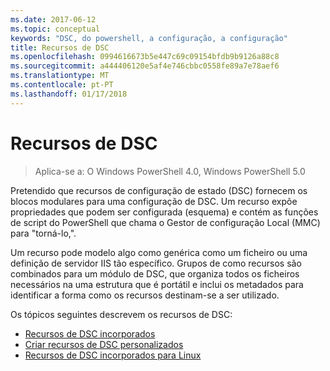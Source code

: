 ```yaml
---
ms.date: 2017-06-12
ms.topic: conceptual
keywords: "DSC, do powershell, a configuração, a configuração"
title: Recursos de DSC
ms.openlocfilehash: 0994616673b5e447c69c09154bfdb9b9126a88c8
ms.sourcegitcommit: a444406120e5af4e746cbbc0558fe89a7e78aef6
ms.translationtype: MT
ms.contentlocale: pt-PT
ms.lasthandoff: 01/17/2018
---
```

# <a name="dsc-resources"></a>Recursos de DSC

>Aplica-se a: O Windows PowerShell 4.0, Windows PowerShell 5.0

Pretendido que recursos de configuração de estado (DSC) fornecem os blocos modulares para uma configuração de DSC. Um recurso expõe propriedades que podem ser configurada (esquema) e contém as funções de script do PowerShell que chama o Gestor de configuração Local (MMC) para "torná-lo,".

Um recurso pode modelo algo como genérica como um ficheiro ou uma definição de servidor IIS tão específico.  Grupos de como recursos são combinados para um módulo de DSC, que organiza todos os ficheiros necessários na uma estrutura que é portátil e inclui os metadados para identificar a forma como os recursos destinam-se a ser utilizado.  

Os tópicos seguintes descrevem os recursos de DSC:

- [Recursos de DSC incorporados](builtInResource.md)
- [Criar recursos de DSC personalizados](authoringResource.md)
- [Recursos de DSC incorporados para Linux](lnxBuiltInResources.md)

